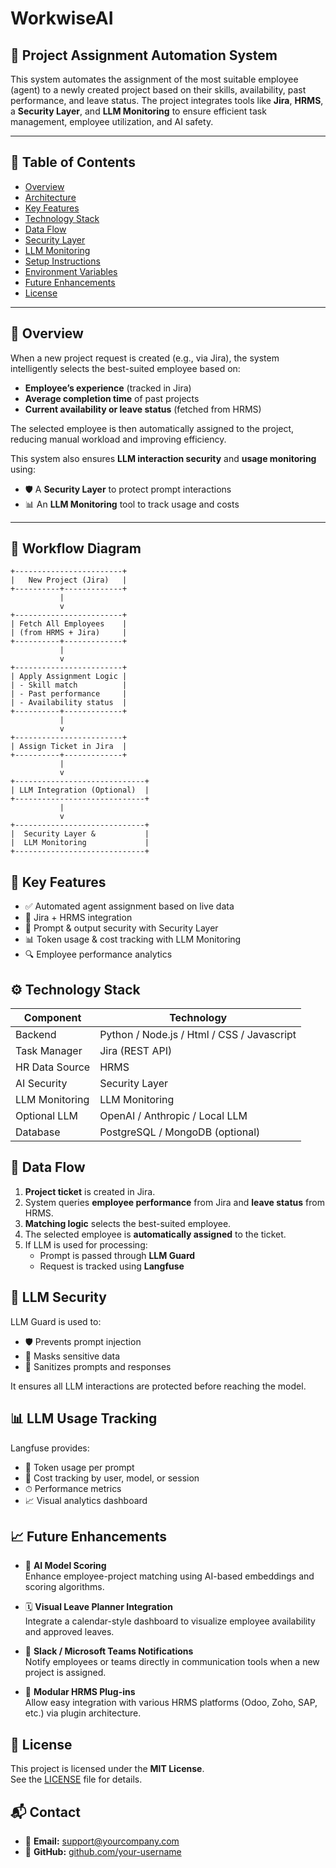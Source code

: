 # WorkwiseAI

## 🤖 Project Assignment Automation System

This system automates the assignment of the most suitable employee (agent) to a newly created project based on their skills, availability, past performance, and leave status. The project integrates tools like **Jira**, **HRMS**, a **Security Layer**, and **LLM Monitoring** to ensure efficient task management, employee utilization, and AI safety.

---

## 📌 Table of Contents

- [Overview](#-overview)
- [Architecture](#-architecture)
- [Key Features](#-key-features)
- [Technology Stack](#-technology-stack)
- [Data Flow](#-data-flow)
- [Security Layer](#-security-layer)
- [LLM Monitoring](#-llm-monitoring)
- [Setup Instructions](#-setup-instructions)
- [Environment Variables](#-environment-variables)
- [Future Enhancements](#-future-enhancements)
- [License](#-license)

---

## 📖 Overview

When a new project request is created (e.g., via Jira), the system intelligently selects the best-suited employee based on:

- **Employee’s experience** (tracked in Jira)
- **Average completion time** of past projects
- **Current availability or leave status** (fetched from HRMS)

The selected employee is then automatically assigned to the project, reducing manual workload and improving efficiency.

This system also ensures **LLM interaction security** and **usage monitoring** using:

- 🛡 A **Security Layer** to protect prompt interactions
- 📊 An **LLM Monitoring** tool to track usage and costs

---

## 🔧 Workflow Diagram

```text
+------------------------+
|   New Project (Jira)   |
+----------+-------------+
           |
           v
+------------------------+
| Fetch All Employees    |
| (from HRMS + Jira)     |
+----------+-------------+
           |
           v
+------------------------+
| Apply Assignment Logic |
| - Skill match          |
| - Past performance     |
| - Availability status  |
+----------+-------------+
           |
           v
+------------------------+
| Assign Ticket in Jira  |
+----------+-------------+
           |
           v
+-----------------------------+
| LLM Integration (Optional)  |
+-----------------------------+
           |
           v
+-----------------------------+
|  Security Layer &           |
|  LLM Monitoring             |
+-----------------------------+
```

## 🚀 Key Features

- ✅ Automated agent assignment based on live data
- 🔄 Jira + HRMS integration
- 🔐 Prompt & output security with Security Layer
- 📊 Token usage & cost tracking with LLM Monitoring
- 🔍 Employee performance analytics



## ⚙️ Technology Stack

| Component       | Technology                                 |
|-----------------|--------------------------------------------|
| Backend         | Python / Node.js / Html / CSS / Javascript |                   |
| Task Manager    | Jira (REST API)                            |
| HR Data Source  | HRMS             | 
| AI Security     | Security Layer                                |
| LLM Monitoring  | LLM Monitoring                                  |
| Optional LLM    | OpenAI / Anthropic / Local LLM             |
| Database        | PostgreSQL / MongoDB (optional)            |



## 🔄 Data Flow

1. **Project ticket** is created in Jira.
2. System queries **employee performance** from Jira and **leave status** from HRMS.
3. **Matching logic** selects the best-suited employee.
4. The selected employee is **automatically assigned** to the ticket.
5. If LLM is used for processing:
   - Prompt is passed through **LLM Guard**
   - Request is tracked using **Langfuse**



## 🔐 LLM Security

LLM Guard is used to:

- 🛡 Prevents prompt injection
- 🚫 Masks sensitive data
- 🧼 Sanitizes prompts and responses

It ensures all LLM interactions are protected before reaching the model.



## 📊 LLM Usage Tracking 

Langfuse provides:

- 🔢 Token usage per prompt
- 💸 Cost tracking by user, model, or session
- ⏱ Performance metrics
- 📈 Visual analytics dashboard


## 📈 Future Enhancements

- 🤖 **AI Model Scoring**  
  Enhance employee-project matching using AI-based embeddings and scoring algorithms.

- 🗓️ **Visual Leave Planner Integration**  
  Integrate a calendar-style dashboard to visualize employee availability and approved leaves.

- 🔔 **Slack / Microsoft Teams Notifications**  
  Notify employees or teams directly in communication tools when a new project is assigned.

- 🧩 **Modular HRMS Plug-ins**  
  Allow easy integration with various HRMS platforms (Odoo, Zoho, SAP, etc.) via plugin architecture.


## 📝 License

This project is licensed under the **MIT License**.  
See the [LICENSE](LICENSE) file for details.



## 📬 Contact

- 📧 **Email:** [support@yourcompany.com](mailto:support@yourcompany.com)  
- 🐙 **GitHub:** [github.com/your-username](https://github.com/your-username)

